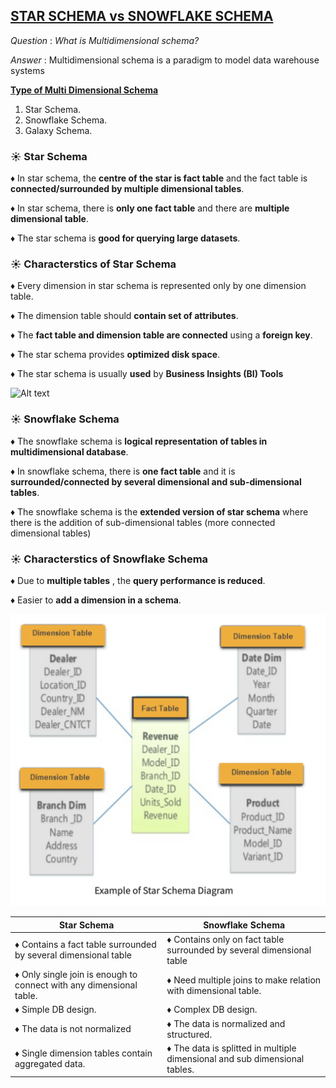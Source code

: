 ## <u>STAR SCHEMA vs SNOWFLAKE SCHEMA</u>

*Question* : *What is Multidimensional schema?*

*Answer* : Multidimensional schema is a paradigm to model data warehouse systems


<u>**Type of Multi Dimensional Schema**</u>
1. Star Schema.
2. Snowflake Schema.
3. Galaxy Schema.

### ☀️ Star Schema ###

♦ In star schema, the **centre of the star is fact table** and the fact table is **connected/surrounded by multiple dimensional tables**. 

♦ In star schema, there is **only one fact table** and there are **multiple dimensional table**.

♦ The star schema is **good for querying large datasets**.

### ☀️ Characterstics of Star Schema ###

♦ Every dimension in star schema is represented only by one dimension table.

♦ The dimension table should **contain set of attributes**.

♦ The **fact table and dimension table are connected** using a **foreign key**.

♦ The star schema provides **optimized disk space**.

♦ The star schema is usually **used** by **Business Insights (BI) Tools**

![Alt text](/Users/sahilnagpal/Desktop/wordsToSpeak/images/starSchema.png?raw=true "Title")



### ☀️ Snowflake Schema ###

♦ The snowflake schema is **logical representation of tables in multidimensional database**.

♦ In snowflake schema, there is **one fact table** and it is **surrounded/connected by several dimensional and sub-dimensional tables**.

♦ The snowflake schema is the **extended version of star schema** where there is the addition of sub-dimensional tables (more connected dimensional tables)


### ☀️ Characterstics of Snowflake Schema ###

♦ Due to **multiple tables** , the **query performance is reduced**.

♦ Easier to **add a dimension in a schema**.

![Alt text](images/starSchema.png?raw=true "Title")


| **Star Schema**                                                     | **Snowflake Schema**                                                       |
|---------------------------------------------------------------------|----------------------------------------------------------------------------|
| ♦ Contains a fact table surrounded by several dimensional table     | ♦ Contains only on fact table surrounded by several dimensional table      |
| ♦ Only single join is enough to connect with any dimensional table. | ♦ Need multiple joins to make relation with dimensional table.             |
| ♦ Simple DB design.                                                 | ♦ Complex DB design.                                                       |
| ♦ The data is not normalized                                        | ♦ The data is normalized and structured.                                   |
| ♦ Single dimension tables contain aggregated data.                  | ♦ The data is splitted in multiple dimensional and sub dimensional tables. |

